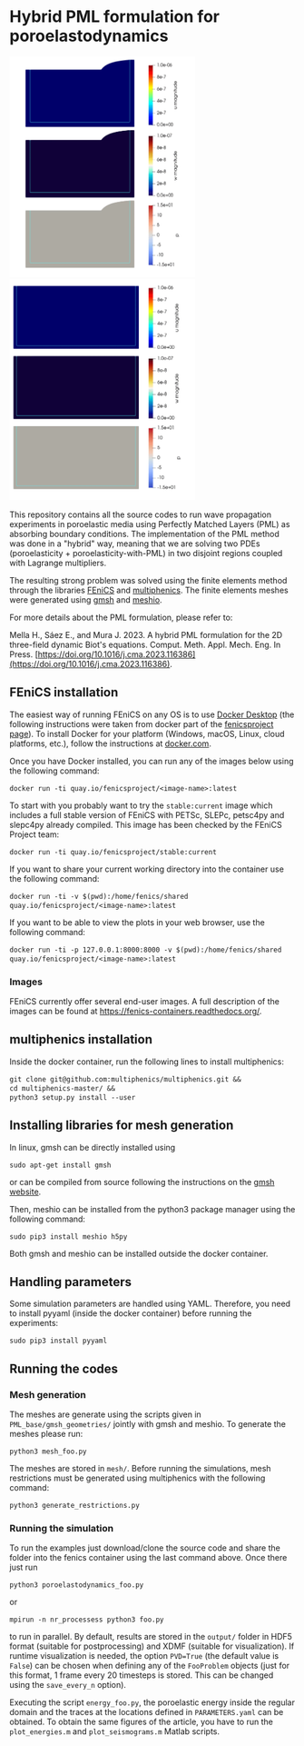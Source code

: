 # Hybrid PML formulation for poroelastodynamics
<img width="327" height="389" src="videos/Experiment_3_HybridPML.gif" alt="color picker" /> <img width="327" height="389" src="videos/Experiment_4_HybridPML.gif" alt="color picker" />

This repository contains all the source codes to run wave propagation experiments in poroelastic media using Perfectly Matched Layers (PML) as absorbing boundary conditions. The implementation of the PML method was done in a "hybrid" way, meaning that we are solving two PDEs (poroelasticity + poroelasticity-with-PML) in two disjoint regions coupled with Lagrange multipliers.

The resulting strong problem was solved using the finite elements method through the libraries [FEniCS](https://fenicsproject.org/) and [multiphenics](https://github.com/multiphenics/multiphenics). The finite elements meshes were generated using [gmsh](https://www.gmsh.info/) and [meshio](https://github.com/nschloe/meshio).

For more details about the PML formulation, please refer to:

Mella H., Sáez E., and Mura J. 2023. A hybrid PML formulation for the 2D three-field dynamic Biot's equations. Comput. Meth. Appl. Mech. Eng. In Press. [https://doi.org/10.1016/j.cma.2023.116386](https://doi.org/10.1016/j.cma.2023.116386).


## FEniCS installation
The easiest way of running FEniCS on any OS is to use
[Docker Desktop](https://hub.docker.com/?overlay=onboarding) (the following
instructions were taken from docker part of the [fenicsproject page](https://bitbucket.org/fenics-project/docker/src/master/)).
To install Docker for your platform (Windows, macOS, Linux, cloud
platforms, etc.), follow the instructions at
[docker.com](https://docs.docker.com/engine/getstarted/step_one/).

Once you have Docker installed, you can run any of the images below
using the following command:

    docker run -ti quay.io/fenicsproject/<image-name>:latest

To start with you probably want to try the `stable:current` image
which includes a full stable version of FEniCS with PETSc, SLEPc,
petsc4py and slepc4py already compiled. This image has been checked by
the FEniCS Project team:

    docker run -ti quay.io/fenicsproject/stable:current

If you want to share your current working directory into the container
use the following command:

    docker run -ti -v $(pwd):/home/fenics/shared quay.io/fenicsproject/<image-name>:latest
    
If you want to be able to view the plots in your web browser, use the following
command:

    docker run -ti -p 127.0.0.1:8000:8000 -v $(pwd):/home/fenics/shared quay.io/fenicsproject/<image-name>:latest

### Images

FEniCS currently offer several end-user images. A full description of
the images can be found at https://fenics-containers.readthedocs.org/.

## multiphenics installation
Inside the docker container, run the following lines to install multiphenics:

    git clone git@github.com:multiphenics/multiphenics.git &&
    cd multiphenics-master/ &&
    python3 setup.py install --user

## Installing libraries for mesh generation
In linux, gmsh can be directly installed using
    
    sudo apt-get install gmsh

or can be compiled from source following the instructions on the [gmsh website](https://www.gmsh.info/).

Then, meshio can be installed from the python3 package manager using the following command:

    sudo pip3 install meshio h5py

Both gmsh and meshio can be installed outside the docker container.

## Handling parameters
Some simulation parameters are handled using YAML. Therefore, you need to install pyyaml (inside the docker container) before running the experiments:

    sudo pip3 install pyyaml

## Running the codes
### Mesh generation
The meshes are generate using the scripts given in ```PML_base/gmsh_geometries/``` jointly with gmsh and meshio. To generate the meshes please run:

    python3 mesh_foo.py

The meshes are stored in ```mesh/```. Before running the simulations, mesh restrictions must be generated using multiphenics with the following command:

    python3 generate_restrictions.py

### Running the simulation
To run the examples just download/clone the source code and share the folder into the fenics container using the last command above. Once there just run
    
    python3 poroelastodynamics_foo.py    

or

    mpirun -n nr_processess python3 foo.py    

to run in parallel. By default, results are stored in the ```output/``` folder in HDF5 format (suitable for postprocessing) and XDMF (suitable for visualization). If runtime visualization is needed, the option ```PVD=True``` (the default value is ```False```) can be chosen when defining any of the ```FooProblem``` objects (just for this format, 1 frame every 20 timesteps is stored. This can be changed using the ```save_every_n``` option).

Executing the script ```energy_foo.py```, the poroelastic energy inside the regular domain and the traces at the locations defined in ```PARAMETERS.yaml``` can be obtained. To obtain the same figures of the article, you have to run the ```plot_energies.m``` and ```plot_seismograms.m``` Matlab scripts.